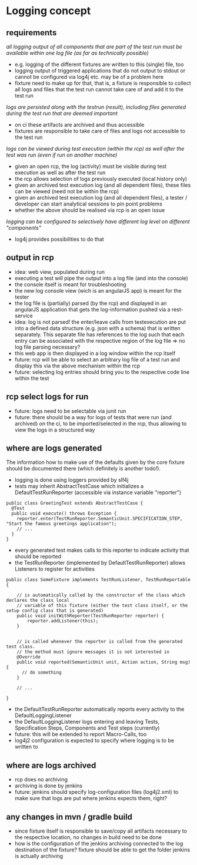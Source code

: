 # Logging concept

## requirements

*all logging output of all components that are part of the test run must be available within one log file (as far as technically possible)*

-   e.g. logging of the different fixtures are written to this (single) file, too
-   logging output of triggered applications that do not output to stdout or cannot be configured via log4j etc. may be of a problem here
-   fixture need to make up for that, that is, a fixture is responsible to collect all logs and files that the test run cannot take care
    of and add it to the test run

*logs are persisted along with the testrun (result), including files generated during the test run that are deemed important*

-   on ci these artifacts are archived and thus accessible
-   fixtures are responsible to take care of files and logs not accessible to the test run

*logs can be viewed during test execution (within the rcp) as well after the test was run (even if run on another machine)*

-   given an open rcp, the log (activity) must be visible during test execution as well as after the test run
-   the rcp allows selection of logs previously executed (local history only)
-   given an archived test execution log (and all dependent files), these files can be viewed (need not be within the rcp)
-   given an archived test execution log (and all dependent files), a tester / developer can start analytical sessions to pin point
    problems
-   whether the above should be realised via rcp is an open issue

*logging can be configured to selectively have different log level on different "components"*

-   log4j provides possibilities to do that

## output in rcp

-   idea: web view, populated during run
-   executing a test will pipe the output into a log file (and into the console)
-   the console itself is meant for troubleshooting
-   the new log console view (wich is an angularJS app) is meant for the tester
-   the log file is (partially) parsed (by the rcp) and displayed in an angularJS application that gets the
    log-information pushed via a rest-service
-   idea: log is not parsed! the enter/leave calls from testexecution are put into a defined data structure (e.g. json with a schema) that
    is written separately. This separate file has references to the log such that each entry can be associated with the respective region of
    the log file => no log file parsing necessary?
-   this web app is then displayed in a log window within the rcp itself
-   future: rcp will be able to select an arbitrary log file of a test run and display this via the above mechanism
    within the rcp
-   future: selecting log entries should bring you to the respective code line within the test

## rcp select logs for run

-   future: logs need to be selectable via junit run
-   future: there should be a way for logs of tests that were run (and archived) on the ci, to be imported/selected in
    the rcp, thus allowing to view the logs in a structured way

## where are logs generated

The information how to make use of the defaults given by the core fixture should be documented there (which definitely is another todo!).

-   logging is done using loggers provided by slf4j
-   tests may inherit AbstractTestCase which initializes a DefaultTestRunReporter (accessible via instance variable "reporter")
```
public class GreetingTest extends AbstractTestCase {
  @Test
  public void execute() throws Exception {
    reporter.enter(TestRunReporter.SemanticUnit.SPECIFICATION_STEP, "Start the famous greetings application");
    // ...
  }
}
```
-   every generated test makes calls to this reporter to indicate activity that should be reported
-   the TestRunReporter (implemented by DefaultTestRunReporter) allows Listeners to register for activities
```
public class SomeFixture implements TestRunListener, TestRunReportable {

    // is automatically called by the constructor of the class which declares the class local
    // variable of this fixture (either the test class itself, or the setup config class that is generated)
	public void initWithReporter(TestRunReporter reporter) {
		reporter.addListener(this);
	}

    
    // is called whenever the reporter is called from the generated test class. 
    // the method must ignore messages it is not interested in
	@Override
	public void reported(SemanticUnit unit, Action action, String msg) {
      // do something
	}
    
    // ...
    
}
```
-   the DefaultTestRunReporter automatically reports every activity to the DefaultLoggingListener
-   the DefaultLoggingListener logs entering and leaving Tests, Specification Steps, Components and Test steps (currently)
-   future: this will be extended to report Macro-Calls, too
-   log4j2 configuration is expected to specify where logging is to be written to

## where are logs archived

-   rcp does no archiving
-   archiving is done by jenkins
-   future: jenkins should specify log-configuration files (log4j2.xml) to make sure that logs are put where jenkins
    expects them, right?

## any changes in mvn / gradle build

-   since fixture itself is responsible to save/copy all artifacts necessary to the respective location, no changes in build need to be done
-   how is the configuration of the jenkins archiving connected to the log destination of the fixture? fixture should be able to get the
    folder jenkins is actually archiving

